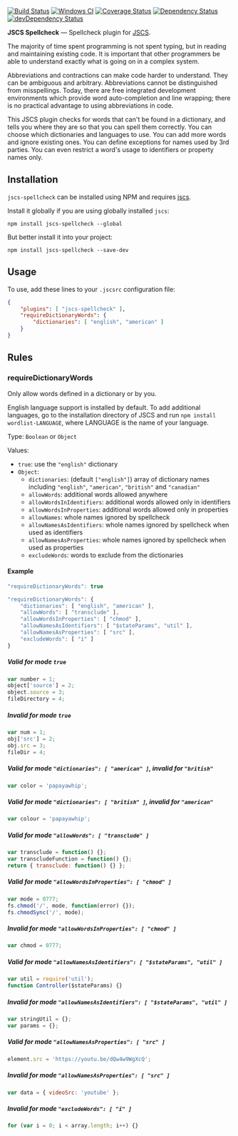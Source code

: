 [![Build Status](https://travis-ci.org/jscs-dev/jscs-spellcheck.svg?branch=master)](https://travis-ci.org/jscs-dev/jscs-spellcheck)
[![Windows CI](https://ci.appveyor.com/api/projects/status/github/jscs-dev/jscs-spellcheck?svg=true)](https://ci.appveyor.com/project/jscs-dev/jscs-spellcheck/branch/master)
[![Coverage Status](https://img.shields.io/coveralls/jscs-dev/jscs-spellcheck.svg?style=flat)](https://coveralls.io/r/jscs-dev/jscs-spellcheck?branch=master)
[![Dependency Status](https://david-dm.org/jscs-dev/jscs-spellcheck.svg?theme=shields.io&style=flat)](https://david-dm.org/jscs-dev/jscs-spellcheck)
[![devDependency Status](https://david-dm.org/jscs-dev/jscs-spellcheck/dev-status.svg?theme=shields.io&style=flat)](https://david-dm.org/jscs-dev/jscs-spellcheck#info=devDependencies)

**JSCS Spellcheck** — Spellcheck plugin for [JSCS](https://github.com/jscs-dev/node-jscs/).

The majority of time spent programming is not spent typing, but in reading and
maintaining existing code. It is important that other programmers be able to
understand exactly what is going on in a complex system.

Abbreviations and contractions can make code harder to understand. They can be
ambiguous and arbitrary. Abbreviations cannot be distinguished from
misspellings. Today, there are free integrated development environments which
provide word auto-completion and line wrapping; there is no practical advantage
to using abbreviations in code.

This JSCS plugin checks for words that can't be found in a dictionary, and tells
you where they are so that you can spell them correctly. You can choose which
dictionaries and languages to use. You can add more words and ignore existing
ones. You can define exceptions for names used by 3rd parties. You can even
restrict a word's usage to identifiers or property names only.

## Installation

`jscs-spellcheck` can be installed using NPM and requires
[jscs](https://github.com/jscs-dev/node-jscs/#installation).

Install it globally if you are using globally installed `jscs`:

    npm install jscs-spellcheck --global

But better install it into your project:

    npm install jscs-spellcheck --save-dev

## Usage

To use, add these lines to your `.jscsrc` configuration file:

```json
{
    "plugins": [ "jscs-spellcheck" ],
    "requireDictionaryWords": {
        "dictionaries": [ "english", "american" ]
    }
}
```

## Rules

### requireDictionaryWords

Only allow words defined in a dictionary or by you.

English language support is installed by default. To add additional
languages, go to the installation directory of JSCS and run `npm install
wordlist-LANGUAGE`, where LANGUAGE is the name of your language.

Type: `Boolean` or `Object`

Values:
 - `true`: use the `"english"` dictionary
 - `Object`:
   - `dictionaries`: (default `["english"]`) array of dictionary names including
     `"english"`, `"american"`, `"british"` and `"canadian"`
   - `allowWords`: additional words allowed anywhere
   - `allowWordsInIdentifiers`: additional words allowed only in identifiers
   - `allowWordsInProperties`: additional words allowed only in properties
   - `allowNames`: whole names ignored by spellcheck
   - `allowNamesAsIdentifiers`: whole names ignored by spellcheck when used as identifiers
   - `allowNamesAsProperties`: whole names ignored by spellcheck when used as properties
   - `excludeWords`: words to exclude from the dictionaries

#### Example

```js
"requireDictionaryWords": true

"requireDictionaryWords": {
    "dictionaries": [ "english", "american" ],
    "allowWords": [ "transclude" ],
    "allowWordsInProperties": [ "chmod" ],
    "allowNamesAsIdentifiers": [ "$stateParams", "util" ],
    "allowNamesAsProperties": [ "src" ],
    "excludeWords": [ "i" ]
}
```

##### Valid for mode `true`

```js
var number = 1;
object['source'] = 2;
object.source = 3;
fileDirectory = 4;
```

##### Invalid for mode `true`

```js
var num = 1;
obj['src'] = 2;
obj.src = 3;
fileDir = 4;
```

##### Valid for mode `"dictionaries": [ "american" ]`, invalid for `"british"`

```js
var color = 'papayawhip';
```

##### Valid for mode `"dictionaries": [ "british" ]`, invalid for `"american"`

```js
var colour = 'papayawhip';
```

##### Valid for mode `"allowWords": [ "transclude" ]`

```js
var transclude = function() {};
var transcludeFunction = function() {};
return { transclude: function() {} };
```

##### Valid for mode `"allowWordsInProperties": [ "chmod" ]`

```js
var mode = 0777;
fs.chmod('/', mode, function(error) {});
fs.chmodSync('/', mode);
```

##### Invalid for mode `"allowWordsInProperties": [ "chmod" ]`

```js
var chmod = 0777;
```

##### Valid for mode `"allowNamesAsIdentifiers": [ "$stateParams", "util" ]`

```js
var util = require('util');
function Controller($stateParams) {}
```

##### Invalid for mode `"allowNamesAsIdentifiers": [ "$stateParams", "util" ]`

```js
var stringUtil = {};
var params = {};
```

##### Valid for mode `"allowNamesAsProperties": [ "src" ]`

```js
element.src = 'https://youtu.be/dQw4w9WgXcQ';
```

##### Invalid for mode `"allowNamesAsProperties": [ "src" ]`

```js
var data = { videoSrc: 'youtube' };
```

##### Invalid for mode `"excludeWords": [ "i" ]`

```js
for (var i = 0; i < array.length; i++) {}
```
